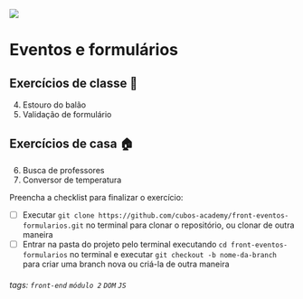 ![](https://i.imgur.com/xG74tOh.png)

# Eventos e formulários

## Exercícios de classe 🏫

4. Estouro do balão
5. Validação de formulário

## Exercícios de casa 🏠
6. Busca de professores
7. Conversor de temperatura


Preencha a checklist para finalizar o exercício:
-   [ ] Executar `git clone https://github.com/cubos-academy/front-eventos-formularios.git` no terminal para clonar o repositório, ou clonar de outra maneira
-   [ ] Entrar na pasta do projeto pelo terminal executando `cd front-eventos-formularios` no terminal e executar `git checkout -b nome-da-branch` para criar uma branch nova ou criá-la de outra maneira

###### tags: `front-end` `módulo 2` `DOM` `JS`